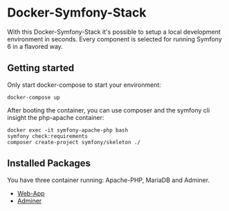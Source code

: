 # Docker-Symfony-Stack

With this Docker-Symfony-Stack it's possible to setup a local development environment in seconds. Every component is selected for running Symfony 6 in a flavored way.

## Getting started

Only start docker-compose to start your environment:
```
docker-compose up
```

After booting the container, you can use composer and the symfony cli insight the php-apache container:
```
docker exec -it symfony-apache-php bash
symfony check:requirements
composer create-project symfony/skeleton ./
```

## Installed Packages
You have three container running: Apache-PHP, MariaDB and Adminer.
- [Web-App](https://localhost:8000)
- [Adminer](https://localhost:8080)
